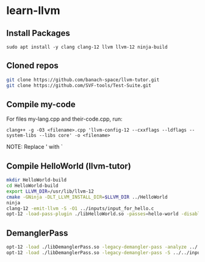 # learn-llvm

## Install Packages
`sudo apt install -y clang clang-12 llvm llvm-12 ninja-build`

## Cloned repos
```bash
git clone https://github.com/banach-space/llvm-tutor.git
git clone https://github.com/SVF-tools/Test-Suite.git
```

## Compile my-code
For files my-lang.cpp and their-code.cpp, run: 

`clang++ -g -O3 <filename>.cpp 'llvm-config-12 --cxxflags --ldflags --system-libs --libs core' -o <filename>`

NOTE: Replace ' with `

## Compile HelloWorld (llvm-tutor)
```bash
mkdir HelloWorld-build
cd HelloWorld-build
export LLVM_DIR=/usr/lib/llvm-12
cmake -GNinja -DLT_LLVM_INSTALL_DIR=$LLVM_DIR ../HelloWorld
ninja
clang-12 -emit-llvm -S -O1 ../inputs/input_for_hello.c
opt-12 -load-pass-plugin ./libHelloWorld.so -passes=hello-world -disable-output input_for_hello.ll
```

## DemanglerPass
```bash
opt-12 -load ./libDemanglerPass.so -legacy-demangler-pass -analyze ../../inputs/abstract.cpp.bc
opt-12 -load ./libDemanglerPass.so -legacy-demangler-pass -S ../../inputs/abstract.cpp.bc -o output.ll
```